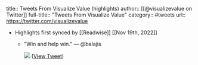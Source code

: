 title:: Tweets From Visualize Value (highlights)
author:: [[@visualizevalue on Twitter]]
full-title:: "Tweets From Visualize Value"
category:: #tweets
url:: https://twitter.com/visualizevalue

- Highlights first synced by [[Readwise]] [[Nov 19th, 2022]]
	- "Win and help win." — @balajis 
	  
	  ![](https://pbs.twimg.com/media/E0JzCVlWEAIZh3o.png) ([View Tweet](https://twitter.com/visualizevalue/status/1387798126594084869))
